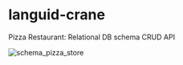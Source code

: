 # languid-crane
Pizza Restaurant: Relational DB schema CRUD API

![schema_pizza_store](https://cloud.githubusercontent.com/assets/2171537/25539127/7c7e3890-2bfa-11e7-9288-1490909390bf.png)

